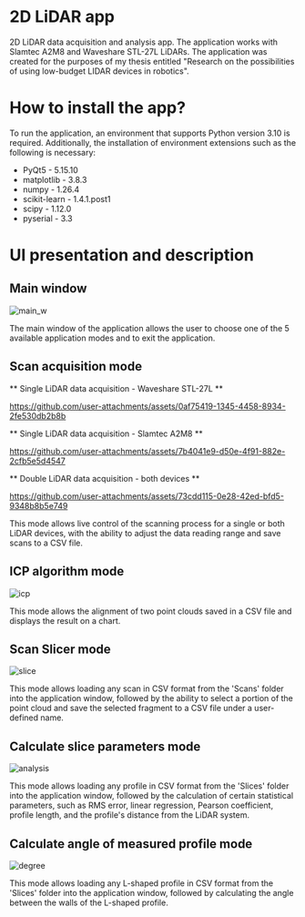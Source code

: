 # 2D LiDAR app
2D LiDAR data acquisition and analysis app. The application works with Slamtec A2M8 and Waveshare STL-27L LiDARs. The application was created for the purposes of my thesis entitled "Research on the possibilities of using low-budget LIDAR devices in robotics".

# How to install the app?
To run the application, an environment that supports Python version 3.10 is required. Additionally, the installation of environment extensions such as the following is necessary:
- PyQt5 - 5.15.10
- matplotlib - 3.8.3
- numpy - 1.26.4
- scikit-learn - 1.4.1.post1
- scipy - 1.12.0
- pyserial - 3.3

# UI presentation and description
## Main window 

![main_w](https://github.com/user-attachments/assets/ac23c00e-161a-475f-b751-625891c2773b)

The main window of the application allows the user to choose one of the 5 available application modes and to exit the application.

## Scan acquisition mode

** Single LiDAR data acquisition - Waveshare STL-27L **

https://github.com/user-attachments/assets/0af75419-1345-4458-8934-2fe530db2b8b

** Single LiDAR data acquisition - Slamtec A2M8 **

https://github.com/user-attachments/assets/7b4041e9-d50e-4f91-882e-2cfb5e5d4547

** Double LiDAR data acquisition - both devices **

https://github.com/user-attachments/assets/73cdd115-0e28-42ed-bfd5-9348b8b5e749

This mode allows live control of the scanning process for a single or both LiDAR devices, with the ability to adjust the data reading range and save scans to a CSV file.

## ICP algorithm mode

![icp](https://github.com/user-attachments/assets/ecb5975b-7fb9-4ed4-b36d-6582a773c94f)

This mode allows the alignment of two point clouds saved in a CSV file and displays the result on a chart.

## Scan Slicer mode

![slice](https://github.com/user-attachments/assets/2c7fe122-2dae-4672-b025-f119d44111ea)

This mode allows loading any scan in CSV format from the 'Scans' folder into the application window, followed by the ability to select a portion of the point cloud and save the selected fragment to a CSV file under a user-defined name.

## Calculate slice parameters mode

![analysis](https://github.com/user-attachments/assets/dc7fc73e-f595-4e92-adff-1fef692da3c2)

This mode allows loading any profile in CSV format from the 'Slices' folder into the application window, followed by the calculation of certain statistical parameters, such as RMS error, linear regression, Pearson coefficient, profile length, and the profile's distance from the LiDAR system.

## Calculate angle of measured profile mode

![degree](https://github.com/user-attachments/assets/e1e76044-25f3-45d0-ac88-a1e91c51a1b5)

This mode allows loading any L-shaped profile in CSV format from the 'Slices' folder into the application window, followed by calculating the angle between the walls of the L-shaped profile.
